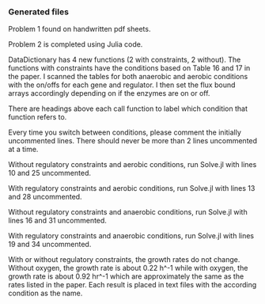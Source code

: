 ### Generated files
Problem 1 found on handwritten pdf sheets.

Problem 2 is completed using Julia code.

DataDictionary has 4 new functions (2 with constraints, 2 without).  The functions with constraints have the conditions based on Table 16 and 17 in the paper.  I scanned the tables for both anaerobic and aerobic conditions with the on/offs for each gene and regulator.  I then set the flux bound arrays accordingly depending on if the enzymes are on or off.

There are headings above each call function to label which condition that function
refers to.

Every time you switch between conditions, please comment the initially uncommented lines.  There should never be more than 2 lines uncommented at a time.

Without regulatory constraints and aerobic conditions, run Solve.jl with lines 10 and 25 uncommented.

With regulatory constraints and aerobic conditions, run Solve.jl with lines 13 and 28 uncommented.

Without regulatory constraints and anaerobic conditions, run Solve.jl with lines 16 and 31 uncommented.

With regulatory constraints and anaerobic conditions, run Solve.jl with lines 19 and 34 uncommented.

With or without regulatory constraints, the growth rates do not change.  Without oxygen, the growth rate is about 0.22 h^-1 while with oxygen, the growth rate is about 0.92 hr^-1 which are approximately the same as the rates listed in the paper.  Each result is placed in text files with the according condition as the name.
